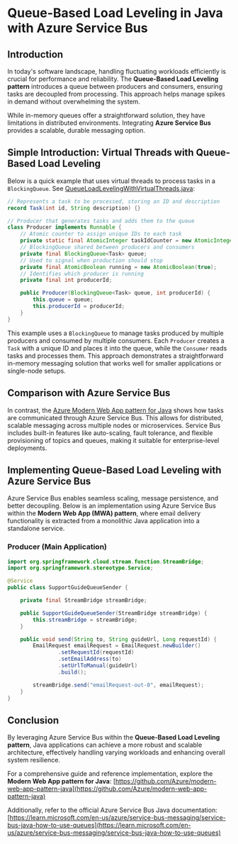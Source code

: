 # Queue-Based Load Leveling in Java with Azure Service Bus

## Introduction

In today's software landscape, handling fluctuating workloads efficiently is crucial for performance and reliability. The **Queue-Based Load Leveling pattern** introduces a queue between producers and consumers, ensuring tasks are decoupled from processing. This approach helps manage spikes in demand without overwhelming the system.

While in-memory queues offer a straightforward solution, they have limitations in distributed environments. Integrating **Azure Service Bus** provides a scalable, durable messaging option. 

## Simple Introduction: Virtual Threads with Queue-Based Load Leveling

Below is a quick example that uses virtual threads to process tasks in a `BlockingQueue`. See [QueueLoadLevelingWithVirtualThreads.java](src/main/java/com/example/demo/QueueLoadLevelingWithVirtualThreads.java):

```java
// Represents a task to be processed, storing an ID and description
record Task(int id, String description) {}

// Producer that generates tasks and adds them to the queue
class Producer implements Runnable {
    // Atomic counter to assign unique IDs to each task
    private static final AtomicInteger taskIdCounter = new AtomicInteger(0);
    // BlockingQueue shared between producers and consumers
    private final BlockingQueue<Task> queue;
    // Used to signal when production should stop
    private final AtomicBoolean running = new AtomicBoolean(true);
    // Identifies which producer is running
    private final int producerId;

    public Producer(BlockingQueue<Task> queue, int producerId) {
        this.queue = queue;
        this.producerId = producerId;
    }
}
```

This example uses a `BlockingQueue` to manage tasks produced by multiple producers and consumed by multiple consumers. Each `Producer` creates a `Task` with a unique ID and places it into the queue, while the `Consumer` reads tasks and processes them. This approach demonstrates a straightforward in-memory messaging solution that works well for smaller applications or single-node setups.

## Comparison with Azure Service Bus

In contrast, the [Azure Modern Web App pattern for Java](https://github.com/azure/modern-web-app-pattern-java) shows how tasks are communicated through Azure Service Bus. This allows for distributed, scalable messaging across multiple nodes or microservices. Service Bus includes built-in features like auto-scaling, fault tolerance, and flexible provisioning of topics and queues, making it suitable for enterprise-level deployments.

## Implementing Queue-Based Load Leveling with Azure Service Bus

Azure Service Bus enables seamless scaling, message persistence, and better decoupling. Below is an implementation using Azure Service Bus within the **Modern Web App (MWA) pattern**, where email delivery functionality is extracted from a monolithic Java application into a standalone service.

### Producer (Main Application)

```java
import org.springframework.cloud.stream.function.StreamBridge;
import org.springframework.stereotype.Service;

@Service
public class SupportGuideQueueSender {

    private final StreamBridge streamBridge;

    public SupportGuideQueueSender(StreamBridge streamBridge) {
        this.streamBridge = streamBridge;
    }

    public void send(String to, String guideUrl, Long requestId) {
        EmailRequest emailRequest = EmailRequest.newBuilder()
                .setRequestId(requestId)
                .setEmailAddress(to)
                .setUrlToManual(guideUrl)
                .build();

        streamBridge.send("emailRequest-out-0", emailRequest);
    }
}
```

## Conclusion

By leveraging Azure Service Bus within the **Queue-Based Load Leveling pattern**, Java applications can achieve a more robust and scalable architecture, effectively handling varying workloads and enhancing overall system resilience.

For a comprehensive guide and reference implementation, explore the **Modern Web App pattern for Java**: [https://github.com/Azure/modern-web-app-pattern-java](https://github.com/Azure/modern-web-app-pattern-java)

Additionally, refer to the official Azure Service Bus Java documentation: [https://learn.microsoft.com/en-us/azure/service-bus-messaging/service-bus-java-how-to-use-queues](https://learn.microsoft.com/en-us/azure/service-bus-messaging/service-bus-java-how-to-use-queues)
